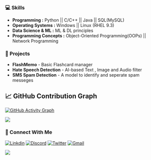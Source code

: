
### 💻 Skills 
- **Programming :**  Python   ||   C/C++   ||   Java   ||   SQL(MySQL)
- **Operating Systems :**  Windows   ||   Linux (RHEL 9.3)
- **Data Science & ML :**  ML & DL principles
- **Programming Concepts :**  Object-Oriented Programming(OOPs)   ||   Network Programming

### 🚀 Projects
- **FlashMemo** - Basic Flashcard manager
- **Hate Speech Detection** - AI-based Text , Image and Audio filter
- **SMS Spam Detection** - A model to identify and seperate spam messeges





## 📈 GitHub Contribution Graph
[![GitHub Activity Graph](https://github-readme-activity-graph.vercel.app/graph?username=dhanwantanishka&theme=radical)](https://github.com/dhanwantanishka)


![](https://github-readme-stats.vercel.app/api?username=dhanwantanishka&theme=radical&hide_border=false&include_all_commits=false&count_private=true)


### 🪪 Connect With Me
[![Linkdin](https://img.shields.io/badge/LinkedIn-%230077B5.svg?logo=linkedin&logoColor=white)](https://linkdin.com/tanishka-dhanwan-788443317)
[![Discord](https://img.shields.io/badge/Discord-%237289DA.svg?logo=discord&logoColor=white)](https://discordapp.com/users/1288912394575155260)
[![Twitter](https://img.shields.io/badge/Twitter-%231DA1F2.svg?logo=Twitter&logoColor=white)](https://twitter.com/DhanwanTanishka)
[![Gmail](https://img.shields.io/badge/Gmail-%23D14836.svg?logo=gmail&logoColor=white)](mailto:dhanwantanishka4169@gmail.com)





![](https://komarev.com/ghpvc/?username=dhanwantanishka&color=blue)





  
